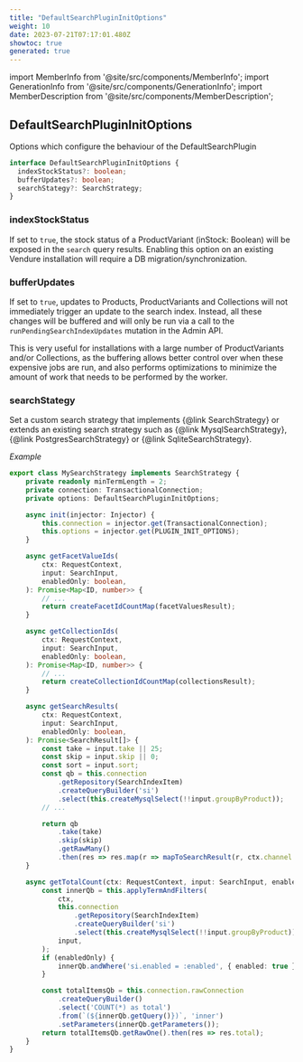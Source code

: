 ```yaml
---
title: "DefaultSearchPluginInitOptions"
weight: 10
date: 2023-07-21T07:17:01.480Z
showtoc: true
generated: true
---
```

<!-- This file was generated from the Vendure source. Do not modify. Instead, re-run the "docs:build" script -->
import MemberInfo from '@site/src/components/MemberInfo';
import GenerationInfo from '@site/src/components/GenerationInfo';
import MemberDescription from '@site/src/components/MemberDescription';


## DefaultSearchPluginInitOptions

<GenerationInfo sourceFile="packages/core/src/plugin/default-search-plugin/types.ts" sourceLine="15" packageName="@vendure/core" />

Options which configure the behaviour of the DefaultSearchPlugin

```ts title="Signature"
interface DefaultSearchPluginInitOptions {
  indexStockStatus?: boolean;
  bufferUpdates?: boolean;
  searchStategy?: SearchStrategy;
}
```

<div className="members-wrapper">

### indexStockStatus

<MemberInfo kind="property" type="boolean" default="false."   />

If set to `true`, the stock status of a ProductVariant (inStock: Boolean) will
be exposed in the `search` query results. Enabling this option on an existing
Vendure installation will require a DB migration/synchronization.
### bufferUpdates

<MemberInfo kind="property" type="boolean" default="false"  since="1.3.0"  />

If set to `true`, updates to Products, ProductVariants and Collections will not immediately
trigger an update to the search index. Instead, all these changes will be buffered and will
only be run via a call to the `runPendingSearchIndexUpdates` mutation in the Admin API.

This is very useful for installations with a large number of ProductVariants and/or
Collections, as the buffering allows better control over when these expensive jobs are run,
and also performs optimizations to minimize the amount of work that needs to be performed by
the worker.
### searchStategy

<MemberInfo kind="property" type="SearchStrategy" default="undefined"  since="1.6.0"  />

Set a custom search strategy that implements {@link SearchStrategy} or extends an existing search strategy
such as {@link MysqlSearchStrategy}, {@link PostgresSearchStrategy} or {@link SqliteSearchStrategy}.

*Example*

```ts
export class MySearchStrategy implements SearchStrategy {
    private readonly minTermLength = 2;
    private connection: TransactionalConnection;
    private options: DefaultSearchPluginInitOptions;

    async init(injector: Injector) {
        this.connection = injector.get(TransactionalConnection);
        this.options = injector.get(PLUGIN_INIT_OPTIONS);
    }

    async getFacetValueIds(
        ctx: RequestContext,
        input: SearchInput,
        enabledOnly: boolean,
    ): Promise<Map<ID, number>> {
        // ...
        return createFacetIdCountMap(facetValuesResult);
    }

    async getCollectionIds(
        ctx: RequestContext,
        input: SearchInput,
        enabledOnly: boolean,
    ): Promise<Map<ID, number>> {
        // ...
        return createCollectionIdCountMap(collectionsResult);
    }

    async getSearchResults(
        ctx: RequestContext,
        input: SearchInput,
        enabledOnly: boolean,
    ): Promise<SearchResult[]> {
        const take = input.take || 25;
        const skip = input.skip || 0;
        const sort = input.sort;
        const qb = this.connection
            .getRepository(SearchIndexItem)
            .createQueryBuilder('si')
            .select(this.createMysqlSelect(!!input.groupByProduct));
        // ...

        return qb
            .take(take)
            .skip(skip)
            .getRawMany()
            .then(res => res.map(r => mapToSearchResult(r, ctx.channel.currencyCode)));
    }

    async getTotalCount(ctx: RequestContext, input: SearchInput, enabledOnly: boolean): Promise<number> {
        const innerQb = this.applyTermAndFilters(
            ctx,
            this.connection
                .getRepository(SearchIndexItem)
                .createQueryBuilder('si')
                .select(this.createMysqlSelect(!!input.groupByProduct)),
            input,
        );
        if (enabledOnly) {
            innerQb.andWhere('si.enabled = :enabled', { enabled: true });
        }

        const totalItemsQb = this.connection.rawConnection
            .createQueryBuilder()
            .select('COUNT(*) as total')
            .from(`(${innerQb.getQuery()})`, 'inner')
            .setParameters(innerQb.getParameters());
        return totalItemsQb.getRawOne().then(res => res.total);
    }
}
```


</div>
